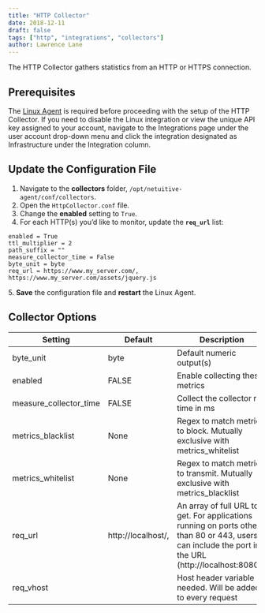 ```yaml
---
title: "HTTP Collector"
date: 2018-12-11
draft: false
tags: ["http", "integrations", "collectors"]
author: Lawrence Lane
---
```

The HTTP Collector gathers statistics from an HTTP or HTTPS connection.

## Prerequisites

The [Linux Agent][1] is required before proceeding with the setup of the HTTP Collector. If you need to disable the Linux integration or view the unique API key assigned to your account, navigate to the Integrations page under the user account drop-down menu and click the integration designated as Infrastructure under the Integration column.

## Update the Configuration File
1. Navigate to the **collectors** folder, `/opt/netuitive-agent/conf/collectors`.
2. Open the `HttpCollector.conf` file.
3. Change the **enabled** setting to `True`.
4. For each HTTP(s) you’d like to monitor, update the **`req_url`** list:

```
enabled = True
ttl_multiplier = 2
path_suffix = ""
measure_collector_time = False
byte_unit = byte
req_url = https://www.my_server.com/, https://www.my_server.com/assets/jquery.js
```
5\. **Save** the configuration file and **restart** the Linux Agent.

## Collector Options

| Setting                | Default            | Description                                                                                                                                          | Type     |
|------------------------|--------------------|------------------------------------------------------------------------------------------------------------------------------------------------------|----------|
| byte_unit              | byte               | Default numeric output(s)                                                                                                                            | str      |
| enabled                | FALSE              | Enable collecting these metrics                                                                                                                      | bool     |
| measure_collector_time | FALSE              | Collect the collector run time in ms                                                                                                                 | bool     |
| metrics_blacklist      | None               | Regex to match metrics to block. Mutually exclusive with metrics_whitelist                                                                           | NoneType |
| metrics_whitelist      | None               | Regex to match metrics to transmit. Mutually exclusive with metrics_blacklist                                                                        | NoneType |
| req_url                | http://localhost/, | An array of full URL to get. For applications running on ports other than 80 or 443, users can include the port in the URL (http://localhost:8080/). | list     |
| req_vhost              |                    | Host header variable if needed. Will be added to every request                                                                                       | str      |



[1]: /integrations/agents/linux-agent
